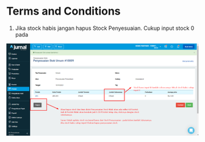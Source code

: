 # Terms and Conditions

1. Jika stock habis jangan hapus Stock Penyesuaian. Cukup input stock 0 pada&#x20;

![](<../../../.gitbook/assets/image (441) (1) (1) (1).png>)

